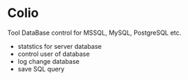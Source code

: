 # Colio
Tool DataBase control for MSSQL, MySQL, PostgreSQL etc.


* statstics for server database
* control user of database
* log change database
* save SQL query


